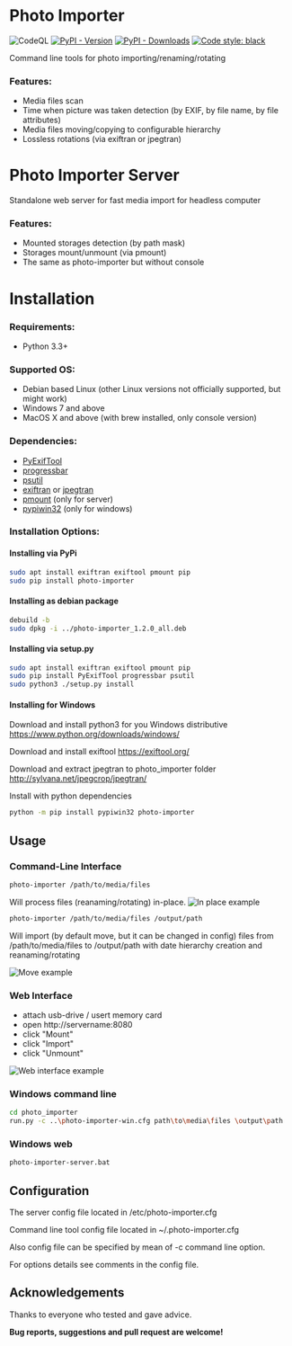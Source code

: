 # Photo Importer

![CodeQL](https://github.com/sashacmc/photo-importer/workflows/CodeQL/badge.svg)
[![PyPI - Version](https://img.shields.io/pypi/v/photo-importer.svg)](https://pypi.org/project/photo-importer)
[![PyPI - Downloads](https://pepy.tech/badge/photo-importer)](https://pepy.tech/project/photo-importer)
[![Code style: black](https://img.shields.io/badge/code%20style-black-000000.svg)](https://github.com/psf/black)

Command line tools for photo importing/renaming/rotating
### Features:
  * Media files scan
  * Time when picture was taken detection (by EXIF, by file name, by file attributes)
  * Media files moving/copying to configurable hierarchy 
  * Lossless rotations (via exiftran or jpegtran)

# Photo Importer Server
Standalone web server for fast media import for headless computer
### Features:
  * Mounted storages detection (by path mask)
  * Storages mount/unmount (via pmount)
  * The same as photo-importer but without console

# Installation

### Requirements:

  * Python 3.3+

### Supported OS:

  * Debian based Linux (other Linux versions not officially supported, but might work)
  * Windows 7 and above
  * MacOS X and above (with brew installed, only console version)

### Dependencies:
  * [PyExifTool](https://pypi.org/project/PyExifTool/)
  * [progressbar](https://pypi.org/project/progressbar/)
  * [psutil](https://pypi.org/project/psutil/)
  * [exiftran](https://linux.die.net/man/1/exiftran) or [jpegtran](https://linux.die.net/man/1/jpegtran)
  * [pmount](https://linux.die.net/man/1/pmount) (only for server)
  * [pypiwin32](https://pypi.org/project/pypiwin32/) (only for windows)


### Installation Options:

#### Installing via PyPi
```bash
sudo apt install exiftran exiftool pmount pip
sudo pip install photo-importer
```
#### Installing as debian package
```bash
debuild -b
sudo dpkg -i ../photo-importer_1.2.0_all.deb
```
#### Installing via setup.py
```bash
sudo apt install exiftran exiftool pmount pip
sudo pip install PyExifTool progressbar psutil
sudo python3 ./setup.py install
```

#### Installing for Windows
Download and install python3 for you Windows distributive
https://www.python.org/downloads/windows/

Download and install exiftool
https://exiftool.org/

Download and extract jpegtran to photo_importer folder
http://sylvana.net/jpegcrop/jpegtran/

Install with python dependencies
```bash
python -m pip install pypiwin32 photo-importer
```

## Usage
### Command-Line Interface

```bash
photo-importer /path/to/media/files
```
Will process files (reanaming/rotating) in-place.
![In place example](https://user-images.githubusercontent.com/28735879/76139947-bd249780-6055-11ea-85c0-0985b6bde93f.png)

```bash
photo-importer /path/to/media/files /output/path
```
Will import (by default move, but it can be changed in config) files from /path/to/media/files to /output/path with date hierarchy creation and reanaming/rotating

![Move example](https://user-images.githubusercontent.com/28735879/76139964-eba27280-6055-11ea-988f-aa71cda7ba36.png)

### Web Interface
  * attach usb-drive / usert memory card
  * open http://servername:8080
  * click "Mount"
  * click "Import"
  * click "Unmount"

![Web interface example](https://user-images.githubusercontent.com/28735879/76140174-f1995300-6057-11ea-8718-19c38650c786.png)

### Windows command line
```bash
cd photo_importer
run.py -c ..\photo-importer-win.cfg path\to\media\files \output\path
```
### Windows web 
```bash
photo-importer-server.bat
```

## Configuration
The server config file located in /etc/photo-importer.cfg

Command line tool config file located in ~/.photo-importer.cfg

Also config file can be specified by mean of -c command line option.

For options details see comments in the config file.

## Acknowledgements
Thanks to everyone who tested and gave advice.

**Bug reports, suggestions and pull request are welcome!**
